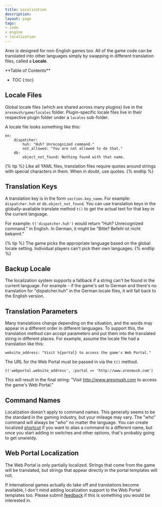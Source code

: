 ```yaml
---
title: Localization
description:
layout: page
tags: 
- code
- engine
- localization
---
```


Ares is designed for non-English games too.  All of the game code can be translated into other languages simply by swapping in different translation files, called a **Locale**.

<div id="inline_toc" markdown="1">
**Table of Contents**

* TOC
{:toc}
</div>

## Locale Files

Global locale files (which are shared across many plugins) live in the `aresmush/game/locales` folder.   Plugin-specific locale files live in their respective plugin folder under a `locales` sub-folder.

A locale file looks something like this:

    en:
        dispatcher:
            huh: "Huh? Unrecognized command."
            not_allowed: "You are not allowed to do that."
        db:
            object_not_found: Nothing found with that name.

{% tip %} 
Like all YAML files, translation files require quotes around strings with special characters in them.  When in doubt, use quotes.
{% endtip %}

## Translation Keys

A translation key is in the form `section.key_name`.  For example:  `dispatcher.huh` or `db.object_not_found`.   You can use translation keys in the globally-available translate method `t()` to get the actual text for that key in the current language.

For example:  `t('dispatcher.huh')` would return "Huh?  Unrecognized command." in English.  In German, it might be "Bitte?  Befehl ist nicht bekannt."

{% tip %} 
The game picks the appropriate language based on the global locale setting.  Individual players can't pick their own languages.
{% endtip %}
 
## Backup Locale

The localization system supports a fallback if a string can't be found in the current language.  For example - if the game's set to German and there's no translation for "dispatcher.huh" in the German locale files, it will fall back to the English version.

## Translation Parameters

Many translations change depending on the situation, and the words may appear in a different order in different languages.  To support this, the translation method can accept parameters and put them into the translated string in different places.  For example, assume the locale file had a translation like this:

    website_address: "Visit %{portal} to access the game's Web Portal."

The URL for the Web Portal must be passed in via the `t()` method.

    t('webportal.website_address', :portal => 'http://www.aresmush.com')

This will result in the final string:  "Visit http://www.aresmush.com to access the game's Web Portal."

## Command Names

Localization doesn't apply to command names. This generally seems to be the standard in the gaming industry, but your mileage may vary. The "who" command will always be "who" no matter the language. You can create localized [shortcut](/tutorials/code/shortcuts.html) if you want to alias a command to a different name, but once you start adding in switches and other options, that's probably going to get unwieldy.

## Web Portal Localization

The Web Portal is only partially localized.  Strings that come from the game will be translated, but strings that appear directly in the portal templates will not.

If international games actually do take off and translations become available, I don't mind adding localization support to the Web Portal templates too.  Please submit [feedback](/feedback.html) if this is something you would be interested in.